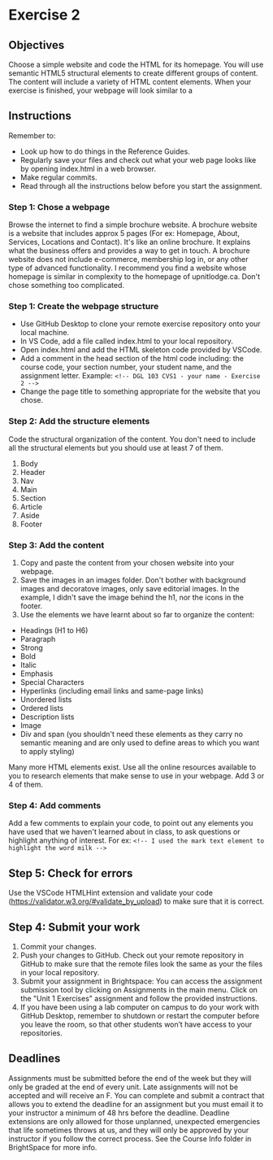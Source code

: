 # Exercise 2

## Objectives
Choose a simple website and code the HTML for its homepage. You will use semantic HTML5 structural elements to create different groups of content. The content will include a variety of HTML content elements. When your exercise is finished, your webpage will look similar to a 

## Instructions
Remember to:
* Look up how to do things in the Reference Guides.
* Regularly save your files and check out what your web page looks like by opening index.html in a web browser.
* Make regular commits.
* Read through all the instructions below before you start the assignment.
### Step 1: Chose a webpage
Browse the internet to find a simple brochure website. A brochure website is a website that includes approx 5 pages (For ex: Homepage, About, Services, Locations and Contact). It's like an online brochure. It explains what the business offers and provides a way to get in touch. A brochure website does not include e-commerce, membership log in, or any other type of advanced functionality. I recommend you find a website whose homepage is similar in complexity to the homepage of upnitlodge.ca. Don't chose something too complicated.
### Step 1: Create the webpage structure
* Use GitHub Desktop to clone your remote exercise repository onto your local machine.
* In VS Code, add a file called index.html to your local repository. 
* Open index.html and add the HTML skeleton code provided by VSCode.
* Add a comment in the head section of the html code including: the course code, your section number, your student name, and the assignment letter. Example:
`<!-- DGL 103 CVS1 - your name - Exercise 2 -->`
* Change the page title to something appropriate for the website that you chose.
### Step 2: Add the structure elements
Code the structural organization of the content. You don't need to include all the structural elements but you should use at least 7 of them.
1. Body 
2. Header
3. Nav
4. Main
5. Section
6. Article
7. Aside
8. Footer
### Step 3: Add the content
1. Copy and paste the content from your chosen website into your webpage.
2. Save the images in an images folder. Don't bother with background images and decoratove images, only save editorial images. In the example, I didn't save the image behind the h1, nor the icons in the footer.
3. Use the elements we have learnt about so far to organize the content:
- Headings (H1 to H6)
- Paragraph
- Strong
- Bold
- Italic
- Emphasis
- Special Characters
- Hyperlinks (including email links and same-page links)
- Unordered lists
- Ordered lists
- Description lists
- Image
- Div and span (you shouldn't need these elements as they carry no semantic meaning and are only used to define areas to which you want to apply styling)

Many more HTML elements exist. Use all the online resources available to you to research elements that make sense to use in your webpage. Add 3 or 4 of them. 

### Step 4: Add comments 
Add a few comments to explain your code, to point out any elements you have used that we haven't learned about in class, to ask questions or highlight anything of interest. For ex: `<!-- I used the mark text element to highlight the word milk -->`

## Step 5: Check for errors
Use the VSCode HTMLHint extension and validate your code (https://validator.w3.org/#validate_by_upload) to make sure that it is correct.

## Step 4: Submit your work
1. Commit your changes.
2. Push your changes to GitHub. Check out your remote repository in GitHub to make sure that the remote files look the same as your the files in your local repository.
3. Submit your assignment in Brightspace: You can access the assignment submission tool by clicking on Assignments in the main menu. Click on the "Unit 1 Exercises" assignment and follow the provided instructions.
4. If you have been using a lab computer on campus to do your work with GitHub Desktop, remember to shutdown or restart the computer before you leave the room, so that other students won’t have access to your repositories.

## Deadlines
Assignments must be submitted before the end of the week but they will only be graded at the end of every unit. Late assignments will not be accepted and will receive an F. You can complete and submit a contract that allows you to extend the deadline for an assignment but you must email it to your instructor a minimum of 48 hrs before the deadline. Deadline extensions are only allowed for those unplanned, unexpected emergencies that life sometimes throws at us, and they will only be approved by your instructor if you follow the correct process. See the Course Info folder in BrightSpace for more info.